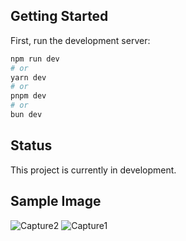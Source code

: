 ## Getting Started

First, run the development server:

```bash
npm run dev
# or
yarn dev
# or
pnpm dev
# or
bun dev
```


## Status

This project is currently in development.

## Sample Image

![Capture2](https://github.com/user-attachments/assets/4b1cd0e6-c212-4e83-b809-e47c6e71307c)
![Capture1](https://github.com/user-attachments/assets/6346d9cc-5f11-4cae-a277-2c5923d5bc21)